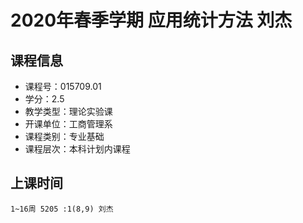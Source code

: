 # 2020年春季学期 应用统计方法 刘杰






## 课程信息

- 课程号：015709.01
- 学分：2.5
- 教学类型：理论实验课
- 开课单位：工商管理系
- 课程类别：专业基础
- 课程层次：本科计划内课程

## 上课时间

```
1~16周 5205 :1(8,9) 刘杰
```

